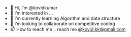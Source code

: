 - 👋 Hi, I’m @kovidkumar
- 👀 I’m interested in ...
- 🌱 I’m currently learning Algorithm and data structure
- 💞️ I’m looking to collaborate on competitive coding 
- 📫 How to reach me .. reach me @kovid.kk@gmail.com

<!---
kovidkumar/kovidkumar is a ✨ special ✨ repository because its `README.md` (this file) appears on your GitHub profile.
You can click the Preview link to take a look at your changes.
--->
